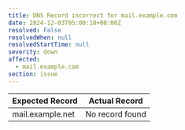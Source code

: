 ```yaml
---
title: DNS Record incorrect for mail.example.com
date: 2024-12-03T05:00:18+00:00Z
resolved: False
resolvedWhen: null
resolvedStartTime: null
severity: down
affected:
  - mail.example.com
section: issue
---
```


| Expected Record  | Actual Record  |
|------------------|----------------|
| mail.example.net | No record found |
